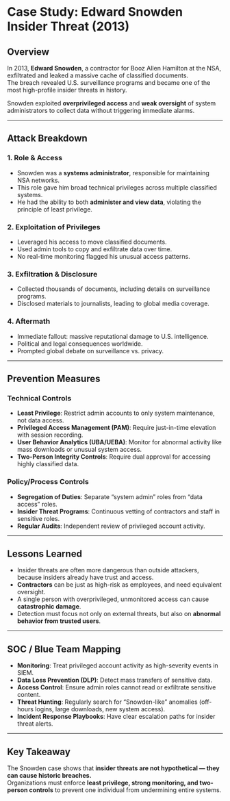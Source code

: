 # Case Study: Edward Snowden Insider Threat (2013)

## Overview
In 2013, **Edward Snowden**, a contractor for Booz Allen Hamilton at the NSA, exfiltrated and leaked a massive cache of classified documents.  
The breach revealed U.S. surveillance programs and became one of the most high-profile insider threats in history.  

Snowden exploited **overprivileged access** and **weak oversight** of system administrators to collect data without triggering immediate alarms.  

---

## Attack Breakdown

### 1. Role & Access
- Snowden was a **systems administrator**, responsible for maintaining NSA networks.  
- This role gave him broad technical privileges across multiple classified systems.  
- He had the ability to both **administer and view data**, violating the principle of least privilege.  

### 2. Exploitation of Privileges
- Leveraged his access to move classified documents.  
- Used admin tools to copy and exfiltrate data over time.  
- No real-time monitoring flagged his unusual access patterns.  

### 3. Exfiltration & Disclosure
- Collected thousands of documents, including details on surveillance programs.  
- Disclosed materials to journalists, leading to global media coverage.  

### 4. Aftermath
- Immediate fallout: massive reputational damage to U.S. intelligence.  
- Political and legal consequences worldwide.  
- Prompted global debate on surveillance vs. privacy.  

---

## Prevention Measures

### Technical Controls
- **Least Privilege**: Restrict admin accounts to only system maintenance, not data access.  
- **Privileged Access Management (PAM)**: Require just-in-time elevation with session recording.  
- **User Behavior Analytics (UBA/UEBA)**: Monitor for abnormal activity like mass downloads or unusual system access.  
- **Two-Person Integrity Controls**: Require dual approval for accessing highly classified data.  

### Policy/Process Controls
- **Segregation of Duties**: Separate “system admin” roles from “data access” roles.  
- **Insider Threat Programs**: Continuous vetting of contractors and staff in sensitive roles.  
- **Regular Audits**: Independent review of privileged account activity.  

---

## Lessons Learned
- Insider threats are often more dangerous than outside attackers, because insiders already have trust and access.  
- **Contractors** can be just as high-risk as employees, and need equivalent oversight.  
- A single person with overprivileged, unmonitored access can cause **catastrophic damage**.  
- Detection must focus not only on external threats, but also on **abnormal behavior from trusted users**.  

---

## SOC / Blue Team Mapping
- **Monitoring**: Treat privileged account activity as high-severity events in SIEM.  
- **Data Loss Prevention (DLP)**: Detect mass transfers of sensitive data.  
- **Access Control**: Ensure admin roles cannot read or exfiltrate sensitive content.  
- **Threat Hunting**: Regularly search for “Snowden-like” anomalies (off-hours logins, large downloads, new system access).  
- **Incident Response Playbooks**: Have clear escalation paths for insider threat alerts.  

---

## Key Takeaway
The Snowden case shows that **insider threats are not hypothetical — they can cause historic breaches.**  
Organizations must enforce **least privilege, strong monitoring, and two-person controls** to prevent one individual from undermining entire systems.
